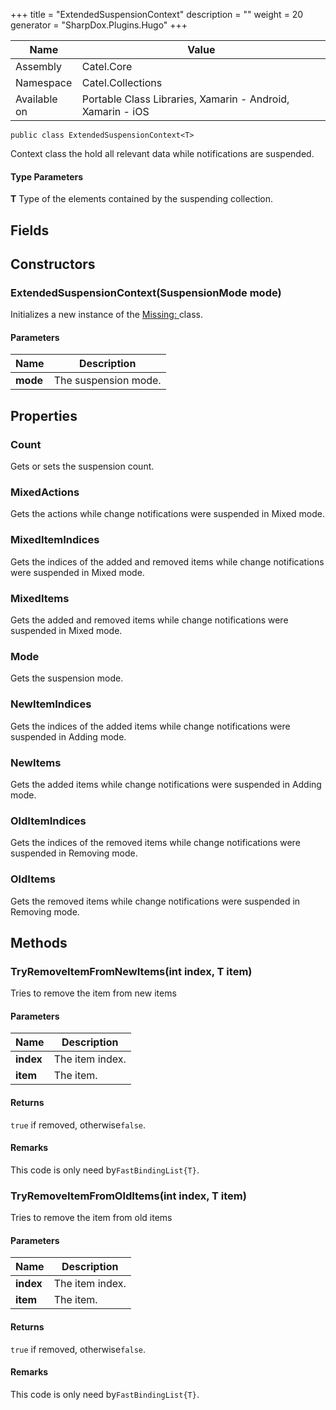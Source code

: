 

+++
title = "ExtendedSuspensionContext" 
description = ""
weight = 20
generator = "SharpDox.Plugins.Hugo"
+++

Name|Value
---|---
Assembly|Catel.Core
Namespace|Catel.Collections
Available on|Portable Class Libraries, Xamarin - Android, Xamarin - iOS

```
public class ExtendedSuspensionContext<T>
```

Context class the hold all relevant data while notifications are suspended.

#### Type Parameters

**T**
Type of the elements contained by the suspending collection.

## Fields

## Constructors

### ExtendedSuspensionContext(SuspensionMode mode)

Initializes a new instance of the [Missing: <see cref="T:Catel.Collections.ExtendedSuspensionContext`1" />](#) class.

#### Parameters

Name|Description
---|---
**mode**|The suspension mode.

## Properties

### Count

Gets or sets the suspension count.

### MixedActions

Gets the actions while change notifications were suspended in Mixed mode.

### MixedItemIndices

Gets the indices of the added and removed items while change notifications were suspended in Mixed mode.

### MixedItems

Gets the added and removed items while change notifications were suspended in Mixed mode.

### Mode

Gets the suspension mode.

### NewItemIndices

Gets the indices of the added items while change notifications were suspended in Adding mode.

### NewItems

Gets the added items while change notifications were suspended in Adding mode.

### OldItemIndices

Gets the indices of the removed items while change notifications were suspended in Removing mode.

### OldItems

Gets the removed items while change notifications were suspended in Removing mode.

## Methods

### TryRemoveItemFromNewItems(int index, T item)

Tries to remove the item from new items

#### Parameters

Name|Description
---|---
**index**|The item index.
**item**|The item.

#### Returns

`true` if removed, otherwise`false`.

#### Remarks

This code is only need by`FastBindingList{T}`.

### TryRemoveItemFromOldItems(int index, T item)

Tries to remove the item from old items

#### Parameters

Name|Description
---|---
**index**|The item index.
**item**|The item.

#### Returns

`true` if removed, otherwise`false`.

#### Remarks

This code is only need by`FastBindingList{T}`.

